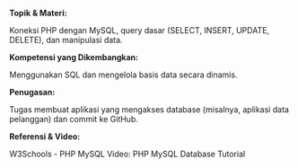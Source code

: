 **Topik & Materi:**

Koneksi PHP dengan MySQL, query dasar (SELECT, INSERT, UPDATE, DELETE), dan manipulasi data.


**Kompetensi yang Dikembangkan:**

Menggunakan SQL dan mengelola basis data secara dinamis.


**Penugasan:**

Tugas membuat aplikasi yang mengakses database (misalnya, aplikasi data pelanggan) dan commit ke GitHub.


**Referensi & Video:**

W3Schools - PHP MySQL
Video: PHP MySQL Database Tutorial
